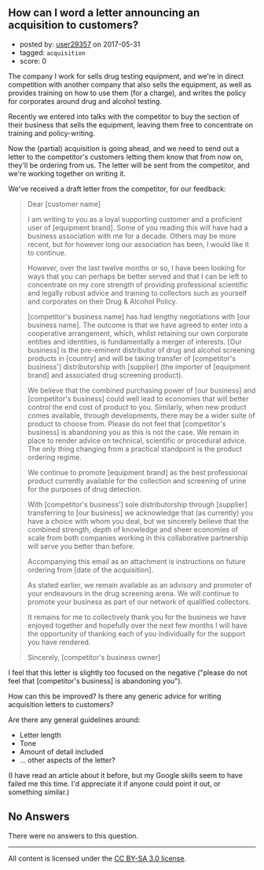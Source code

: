 ## How can I word a letter announcing an acquisition to customers?

- posted by: [user29357](https://stackexchange.com/users/10159914/user29357) on 2017-05-31
- tagged: `acquisition`
- score: 0

<p>The company I work for sells drug testing equipment, and we're in direct competition with another company that also sells the equipment, as well as provides training on how to use them (for a charge), and writes the policy for corporates around drug and alcohol testing.</p>

<p>Recently we entered into talks with the competitor to buy the section of their business that sells the equipment, leaving them free to concentrate on training and policy-writing.</p>

<p>Now the (partial) acquisition is going ahead, and we need to send out a letter to the competitor's customers letting them know that from now on, they'll be ordering from us. The letter will be sent from the competitor, and we're working together on writing it.</p>

<p>We've received a draft letter from the competitor, for our feedback:</p>

<blockquote>
  <p>Dear [customer name]</p>
  
  <p>I am writing to you as a loyal supporting customer and a proficient user of [equipment brand]. Some of you reading this will have had a business association with me for a decade. Others may be more recent, but for however long our association has been, I would like it to continue.</p>
  
  <p>However, over the last twelve months or so, I have been looking for ways that you can perhaps be better served and that I can be left to concentrate on my core strength of providing professional scientific and legally robust advice and training to collectors such as yourself and corporates on their Drug &amp; Alcohol Policy.</p>
  
  <p>[competitor's business name] has had lengthy negotiations with [our business name]. The outcome is that we have agreed to enter into a cooperative arrangement, which, whilst retaining our own corporate entities and identities, is fundamentally a merger of interests. [Our business] is the pre-eminent distributor of drug and alcohol screening products in [country] and will be taking transfer of [competitor's business'] distributorship with [supplier] (the importer of [equipment brand] and associated drug screening product).</p>
  
  <p>We believe that the combined purchasing power of [our business] and [competitor's business] could well lead to economies that will better control the end cost of product to you. Similarly, when new product comes available, through developments, there may be a wider suite of product to choose from.
  Please do not feel that [competitor's business] is abandoning you as this is not the case. We remain in place to render advice on technical, scientific or procedural advice. The only thing changing from a practical standpoint is the product ordering regime.</p>
  
  <p>We continue to promote [equipment brand] as the best professional product currently available for the collection and screening of urine for the purposes of drug detection.</p>
  
  <p>With [competitor's business'] sole distributorship through [supplier] transferring to [our business] we acknowledge that (as currently) you have a choice with whom you deal, but we sincerely believe that the combined strength, depth of knowledge and sheer economies of scale from both companies working in this collaborative partnership will serve you better than before.</p>
  
  <p>Accompanying this email as an attachment is instructions on future ordering from [date of the acquisition].</p>
  
  <p>As stated earlier, we remain available as an advisory and promoter of your endeavours in the drug screening arena. We will continue to promote your business as part of our network of qualified collectors.</p>
  
  <p>It remains for me to collectively thank you for the business we have enjoyed together and hopefully over the next few months I will have the opportunity of thanking each of you individually for the support you have rendered.</p>
  
  <p>Sincerely, [competitor's business owner]</p>
</blockquote>

<p>I feel that this letter is slightly too focused on the negative ("please do not feel that [competitor's business] is abandoning you").</p>

<p>How can this be improved? Is there any generic advice for writing acquisition letters to customers?</p>

<p>Are there any general guidelines around:</p>

<ul>
<li>Letter length</li>
<li>Tone</li>
<li>Amount of detail included</li>
<li>... other aspects of the letter?</li>
</ul>

<p>(I have read an article about it before, but my Google skills seem to have failed me this time. I'd appreciate it if anyone could point it out, or something similar.)</p>


## No Answers

There were no answers to this question.


---

All content is licensed under the [CC BY-SA 3.0 license](https://creativecommons.org/licenses/by-sa/3.0/).
